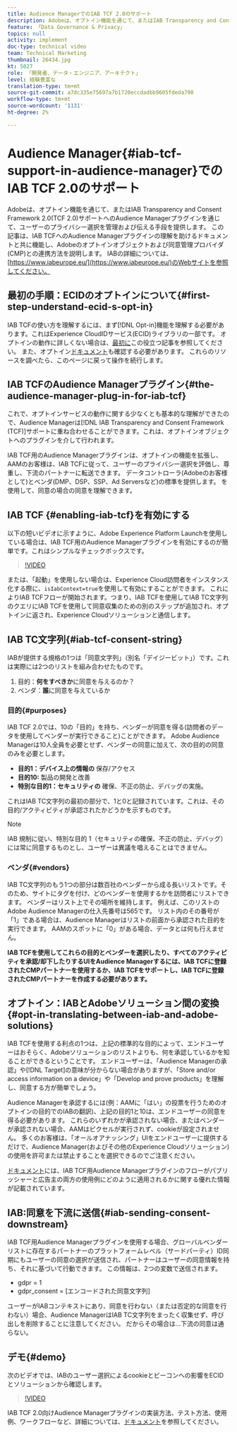 ```yaml
---
title: Audience ManagerでのIAB TCF 2.0のサポート
description: Adobeは、オプトイン機能を通じて、またはIAB Transparency and Consent Framework 2.0(TCF 2.0)サポートへのAudience Managerプラグインを通じて、ユーザーのプライバシー選択を管理および伝える手段を提供します。 この記事は、IAB TCFへのAudience Managerプラグインの理解を助けるドキュメントと共に機能し、Adobeのオプトインオブジェクトおよび同意管理プロバイダ(CMP)との連携方法を説明します。
feature: 「Data Governance & Privacy」
topics: null
activity: implement
doc-type: technical video
team: Technical Marketing
thumbnail: 26434.jpg
kt: 5027
role: 「開発者、データ・エンジニア、アーキテクト」
level: 経験豊富な
translation-type: tm+mt
source-git-commit: a7dc335e75697a7b1720eccdadbb9605fdeda798
workflow-type: tm+mt
source-wordcount: '1131'
ht-degree: 2%

---
```



# Audience Manager{#iab-tcf-support-in-audience-manager}でのIAB TCF 2.0のサポート

Adobeは、オプトイン機能を通じて、またはIAB Transparency and Consent Framework 2.0(TCF 2.0)サポートへのAudience Managerプラグインを通じて、ユーザーのプライバシー選択を管理および伝える手段を提供します。 この記事は、IAB TCFへのAudience Managerプラグインの理解を助けるドキュメントと共に機能し、Adobeのオプトインオブジェクトおよび同意管理プロバイダ(CMP)との連携方法を説明します。 IABの詳細については、[https://www.iabeurope.eu/](https://www.iabeurope.eu/)のWebサイトを参照してください。

## 最初の手順：ECIDのオプトインについて{#first-step-understand-ecid-s-opt-in}

IAB TCFの使い方を理解するには、まず[!DNL Opt-in]機能を理解する必要があります。これはExperience CloudIDサービス(ECID)ライブラリの一部です。 オプトインの動作に詳しくない場合は、[最初に](https://docs.adobe.com/content/help/en/core-services-learn/tutorials/id-service/use-opt-in-to-control-experience-cloud-activities-based-on-user-consent.html)この役立つ記事を参照してください。 また、オプトイン[ドキュメント](https://docs.adobe.com/content/help/ja-JP/id-service/using/implementation/opt-in-service/optin-overview.html)も確認する必要があります。 これらのリソースを調べたら、このページに戻って操作を続行します。

## IAB TCFのAudience Managerプラグイン{#the-audience-manager-plug-in-for-iab-tcf}

これで、オプトインサービスの動作に関する少なくとも基本的な理解ができたので、Audience Managerは[!DNL IAB Transparency and Consent Framework (TCF)]サポートに重ね合わせることができます。これは、オプトインオブジェクトへのプラグインを介して行われます。

IAB TCF用のAudience Managerプラグインは、オプトインの機能を拡張し、AAMのお客様は、IAB TCFに従って、ユーザーのプライバシー選択を評価し、尊重し、下流のパートナーに転送できます。 データコントローラ(Adobeのお客様として)とベンダ(DMP、DSP、SSP、Ad Serversなど)の標準を提供します。 を使用して、同意の場合の同意を理解できます。

## IAB TCF {#enabling-iab-tcf}を有効にする

以下の短いビデオに示すように、Adobe Experience Platform Launchを使用している場合は、IAB TCF用のAudience Managerプラグインを有効にするのが簡単です。これはシンプルなチェックボックスです。

>[!VIDEO](https://video.tv.adobe.com/v/26433/?quality=12)

または、「起動」を使用しない場合は、Experience Cloud訪問者をインスタンス化する際に、`isIabContext=true`を使用して有効にすることができます。 これによりIAB TCFフローが開始されます。つまり、IAB TCFを使用してIAB TC文字列のクエリにIAB TCFを使用して同意収集のための別のステップが追加され、オプトインに返され、Experience Cloudソリューションと通信します。

## IAB TC文字列{#iab-tcf-consent-string}

IABが提供する規格の1つは「同意文字列」（別名「デイジービット」）です。これは実際には2つのリストを組み合わせたものです。

1. 目的：**何をすべきか**&#x200B;に同意を与えるのか？
1. ベンダ：**誰**&#x200B;に同意を与えているか

### 目的{#purposes}

IAB TCF 2.0では、10の「目的」を持ち、ベンダーが同意を得る(訪問者のデータを使用してベンダーが実行できること)ことができます。 Adobe Audience Managerは10人全員を必要とせず、ベンダーの同意に加えて、次の目的の同意のみを必要とします。

* **目的1：デバイス上の情報の** 保存/アクセス
* **目的10:** 製品の開発と改善
* **特別な目的1：セキュリティの** 確保、不正の防止、デバッグの実施。

これはIAB TC文字列の最初の部分で、1と0と記録されています。これは、その目的/アクティビティが承認されたかどうかを示すものです。

>[!NOTE]
>
>IAB 規制に従い、特別な目的 1（セキュリティの確保、不正の防止、デバッグ）には常に同意するものとし、ユーザーは異議を唱えることはできません。

### ベンダ{#vendors}

IAB TC文字列のもう1つの部分は数百社のベンダーから成る長いリストです。そのため、サイトにタグを付け、どのベンダーを使用するかを訪問者にリストできます。 ベンダーはリスト上でその場所を維持します。 例えば、このリストのAdobe Audience Managerの仕入先番号は565です。 リスト内のその番号が「1」である場合は、Audience Managerはリストの前面から承認された目的を実行できます。 AAMのスポットに「0」がある場合、データとは何も行えません。

**IAB TCFを使用してこれらの目的とベンダーを選択したり、すべてのアクティビティを承認/却下したりするUIをAudience Managerするには、IAB TCFに登録されたCMPパートナーを使用するか、IAB TCFをサポートし、IAB TCFに登録されたCMPパートナーを作成する必要があります。**

## オプトイン：IABとAdobeソリューション間の変換{#opt-in-translating-between-iab-and-adobe-solutions}

IAB TCFを使用する利点の1つは、上記の標準的な目的によって、エンドユーザーはおそらく、Adobeソリューションのリストよりも、何を承認しているかを知ることができるということです。 エンドユーザーは、「Audience Managerの承認」や[!DNL Target]の意味が分からない場合がありますが、「Store and/or access information on a device」や「Develop and prove products」を理解し、同意する方が簡単でしょう。

Audience Managerを承認するには(例：AAMに「はい」の投票を行うためのオプトインの目的でのIABの翻訳)、上記の目的1と10は、エンドユーザーの同意を得る必要があります。 これらのいずれかが承認されない場合、またはベンダーが承認されない場合、AAMはピクセルが実行されず、cookieが設定されません。 多くのお客様は、「オールオアナッシング」UIをエンドユーザーに提供するだけで、Audience Manager(およびその他のExperience Cloudソリューション)の使用を許可または禁止することを選択できるのでご注意ください。

[ドキュメント](https://marketing.adobe.com/resources/help/en_US/aam/aam-iab-plugin.html)には、IAB TCF用Audience Managerプラグインのフローがパブリッシャーと広告主の両方の使用例にどのように適用されるかに関する優れた情報が記載されています。

## IAB:同意を下流に送信{#iab-sending-consent-downstream}

IAB TCF用Audience Managerプラグインを使用する場合、グローバルベンダーリストに存在するパートナーのプラットフォームレベル（サードパーティ）ID同期にもユーザーの同意の選択が送信され、パートナーはユーザーの同意情報を持ち、それに基づいて行動できます。 この情報は、2つの変数で送信されます。

* gdpr = 1
* gdpr_consent = [エンコードされた同意文字列]

ユーザーがIABコンテキストにあり、同意を行わない（または否定的な同意を行わない）場合、Audience ManagerはIAB TC文字列をまったく収集せず、呼び出しを削除することに注意してください。 だからその場合は…下流の同意は通らない。

## デモ{#demo}

次のビデオでは、IABのユーザー選択によるcookieとビーコンへの影響をECIDとソリューションから確認します。

>[!VIDEO](https://video.tv.adobe.com/v/26434/?quality=12)

IAB TCF 2.0向けAudience Managerプラグインの実装方法、テスト方法、使用例、ワークフローなど、詳細については、[ドキュメント](https://docs.adobe.com/content/help/en/audience-manager/user-guide/overview/data-privacy/consent-management/aam-iab-plugin.html)を参照してください。
